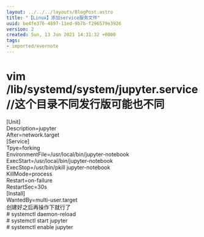 ```yaml
---
layout: ../../../layouts/BlogPost.astro
title: "【Linux】添加service服务文件"
uuid: be4fe376-4897-11ed-9b7b-f296579e3926
version: 2
created: Sun, 13 Jun 2021 14:31:32 +0000
tags:
- imported/evernote
---
```


# vim /lib/systemd/system/jupyter.service //这个目录不同发行版可能也不同

\[Unit\]\
Description=jupyter\
After=network.target\
\[Service\]\
Tpye=forking\
EnvironmentFile=/usr/local/bin/jupyter-notebook\
ExecStart=/usr/local/bin/jupyter-notebook\
ExecStop=/usr/bin/pkill jupyter-notebook\
KillMode=process\
Restart=on-failure\
RestartSec=30s\
\[Install\]\
WantedBy=multi-user.target\
创建好之后再操作下就行了\
\# systemctl daemon-reload\
\# systemctl start jupyter\
\# systemctl enable jupyter
